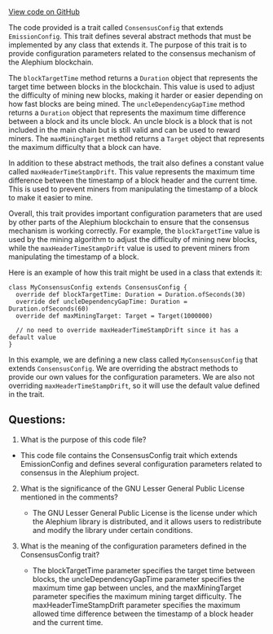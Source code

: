 [View code on GitHub](https://github.com/alephium/alephium/protocol/src/main/scala/org/alephium/protocol/config/ConsensusConfig.scala)

The code provided is a trait called `ConsensusConfig` that extends `EmissionConfig`. This trait defines several abstract methods that must be implemented by any class that extends it. The purpose of this trait is to provide configuration parameters related to the consensus mechanism of the Alephium blockchain.

The `blockTargetTime` method returns a `Duration` object that represents the target time between blocks in the blockchain. This value is used to adjust the difficulty of mining new blocks, making it harder or easier depending on how fast blocks are being mined. The `uncleDependencyGapTime` method returns a `Duration` object that represents the maximum time difference between a block and its uncle block. An uncle block is a block that is not included in the main chain but is still valid and can be used to reward miners. The `maxMiningTarget` method returns a `Target` object that represents the maximum difficulty that a block can have.

In addition to these abstract methods, the trait also defines a constant value called `maxHeaderTimeStampDrift`. This value represents the maximum time difference between the timestamp of a block header and the current time. This is used to prevent miners from manipulating the timestamp of a block to make it easier to mine.

Overall, this trait provides important configuration parameters that are used by other parts of the Alephium blockchain to ensure that the consensus mechanism is working correctly. For example, the `blockTargetTime` value is used by the mining algorithm to adjust the difficulty of mining new blocks, while the `maxHeaderTimeStampDrift` value is used to prevent miners from manipulating the timestamp of a block. 

Here is an example of how this trait might be used in a class that extends it:

```
class MyConsensusConfig extends ConsensusConfig {
  override def blockTargetTime: Duration = Duration.ofSeconds(30)
  override def uncleDependencyGapTime: Duration = Duration.ofSeconds(60)
  override def maxMiningTarget: Target = Target(1000000)

  // no need to override maxHeaderTimeStampDrift since it has a default value
}
```

In this example, we are defining a new class called `MyConsensusConfig` that extends `ConsensusConfig`. We are overriding the abstract methods to provide our own values for the configuration parameters. We are also not overriding `maxHeaderTimeStampDrift`, so it will use the default value defined in the trait.
## Questions: 
 1. What is the purpose of this code file?
   - This code file contains the ConsensusConfig trait which extends EmissionConfig and defines several configuration parameters related to consensus in the Alephium project.

2. What is the significance of the GNU Lesser General Public License mentioned in the comments?
   - The GNU Lesser General Public License is the license under which the Alephium library is distributed, and it allows users to redistribute and modify the library under certain conditions.

3. What is the meaning of the configuration parameters defined in the ConsensusConfig trait?
   - The blockTargetTime parameter specifies the target time between blocks, the uncleDependencyGapTime parameter specifies the maximum time gap between uncles, and the maxMiningTarget parameter specifies the maximum mining target difficulty. The maxHeaderTimeStampDrift parameter specifies the maximum allowed time difference between the timestamp of a block header and the current time.